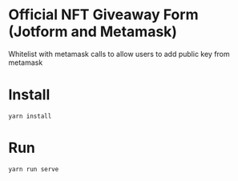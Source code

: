 # Official NFT Giveaway Form (Jotform and Metamask)

Whitelist with metamask calls to allow users to add public key from metamask

# Install
```
yarn install
```

# Run
```
yarn run serve
```

